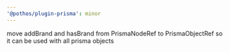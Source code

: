 ```yaml
---
'@pothos/plugin-prisma': minor
---
```


move addBrand and hasBrand from PrismaNodeRef to PrismaObjectRef so it can be used with all prisma
objects

